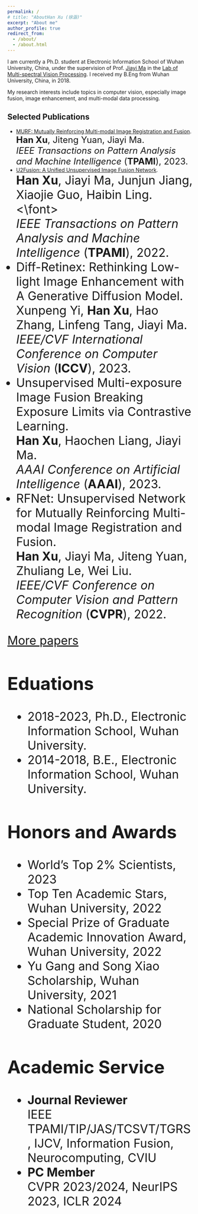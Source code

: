 ```yaml
---
permalink: /
# title: "AboutHan Xu (徐涵)"
excerpt: "About me"
author_profile: true
redirect_from: 
  - /about/
  - /about.html
---
```


I am currently a Ph.D. student at Electronic Information School of Wuhan University, China, under the supervision of Prof. [Jiayi Ma](http://mvp.whu.edu.cn/jiayima/) in the [Lab of Multi-spectral Vision Processing](http://mvp.whu.edu.cn/). I received my B.Eng from Wuhan University, China, in 2018.

My research interests include topics in computer vision, especially image fusion, image enhancement, and multi-modal data processing.

## Selected Publications
* <a href="papers/TPAMI_MURF.pdf" target="_blank">MURF: Mutually Reinforcing Multi-modal Image Registration and Fusion</a>.<br>
<font size=5>**Han Xu**, Jiteng Yuan, Jiayi Ma.<br>
*IEEE Transactions on Pattern Analysis and Machine Intelligence* (**TPAMI**), 2023.</font>
* <a href="papers/TPAMI_U2Fusion.pdf" target="_blank">U2Fusion: A Unified Unsupervised Image Fusion Network</a>.<br>
<font size=6>**Han Xu**, Jiayi Ma, Junjun Jiang, Xiaojie Guo, Haibin Ling.<\font><br>
*IEEE Transactions on Pattern Analysis and Machine Intelligence* (**TPAMI**), 2022.
* Diff-Retinex: Rethinking Low-light Image Enhancement with A Generative Diffusion Model.<br>
Xunpeng Yi, **Han Xu**, Hao Zhang, Linfeng Tang, Jiayi Ma.<br>
*IEEE/CVF International Conference on Computer Vision* (**ICCV**), 2023.
* Unsupervised Multi-exposure Image Fusion Breaking Exposure Limits via Contrastive Learning.<br>
  **Han Xu**, Haochen Liang, Jiayi Ma. <br>
  *AAAI Conference on Artificial Intelligence* (**AAAI**), 2023.
* RFNet: Unsupervised Network for Mutually Reinforcing Multi-modal Image Registration and Fusion.<br>
**Han Xu**, Jiayi Ma, Jiteng Yuan, Zhuliang Le, Wei Liu.<br>
*IEEE/CVF Conference on Computer Vision and Pattern Recognition* (**CVPR**), 2022.

[More papers](https://hanna-xu.github.io/publications/)

## Eduations
* 2018-2023, Ph.D., Electronic Information School, Wuhan University.
* 2014-2018, B.E., Electronic Information School, Wuhan University.

## Honors and Awards
* World’s Top 2% Scientists, 2023
* Top Ten Academic Stars, Wuhan University, 2022
* Special Prize of Graduate Academic Innovation Award, Wuhan University, 2022
* Yu Gang and Song Xiao Scholarship, Wuhan University, 2021
* National Scholarship for Graduate Student, 2020

## Academic Service
* **Journal Reviewer**<br>
IEEE TPAMI/TIP/JAS/TCSVT/TGRS, IJCV, Information Fusion, Neurocomputing, CVIU
* **PC Member**<br>
CVPR 2023/2024, NeurIPS 2023, ICLR 2024




